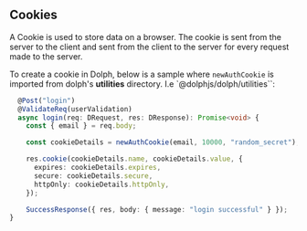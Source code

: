 ## Cookies

A Cookie is used to store data on a browser. The cookie is sent from the server to the client and sent from the client to the server for every request made to the server.

To create a cookie in Dolph, below is a sample where `newAuthCookie` is imported from dolph's **utilities** directory. I.e `@dolphjs/dolph/utilities``:

```typescript
  @Post("login")
  @ValidateReq(userValidation)
  async login(req: DRequest, res: DResponse): Promise<void> {
    const { email } = req.body;

    const cookieDetails = newAuthCookie(email, 10000, "random_secret");

    res.cookie(cookieDetails.name, cookieDetails.value, {
      expires: cookieDetails.expires,
      secure: cookieDetails.secure,
      httpOnly: cookieDetails.httpOnly,
    });

    SuccessResponse({ res, body: { message: "login successful" } });
}
```


